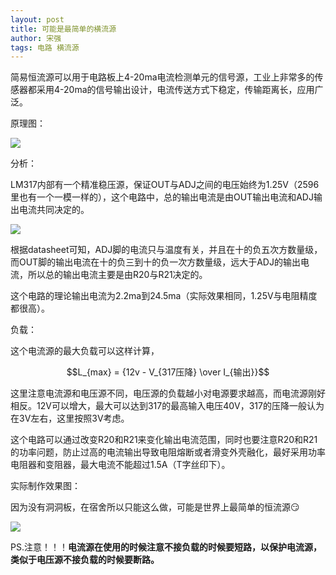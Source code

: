 ```yaml
---
layout: post
title: 可能是最简单的横流源
author: 宋强
tags: 电路 横流源
---
```


简易恒流源可以用于电路板上4-20ma电流检测单元的信号源，工业上非常多的传感器都采用4-20ma的信号输出设计，电流传送方式下稳定，传输距离长，应用广泛。

原理图：

![](../../../images/Current&#32;Source/Schemetic.jpg)

分析：

LM317内部有一个精准稳压源，保证OUT与ADJ之间的电压始终为1.25V（2596里也有一个一模一样的），这个电路中，总的输出电流是由OUT输出电流和ADJ输出电流共同决定的。

![](../../../images/Current&#32;Source/A-T&#32;Table.jpg)

根据datasheet可知，ADJ脚的电流只与温度有关，并且在十的负五次方数量级，而OUT脚的输出电流在十的负三到十的负一次方数量级，远大于ADJ的输出电流，所以总的输出电流主要是由R20与R21决定的。

这个电路的理论输出电流为2.2ma到24.5ma（实际效果相同，1.25V与电阻精度都很高）。

负载：

这个电流源的最大负载可以这样计算，

$$L_{max} = {12v - V_{317压降} \over I_{输出}}$$

这里注意电流源和电压源不同，电压源的负载越小对电源要求越高，而电流源刚好相反。12V可以增大，最大可以达到317的最高输入电压40V，317的压降一般认为在3V左右，这里按照3V考虑。

这个电路可以通过改变R20和R21来变化输出电流范围，同时也要注意R20和R21的功率问题，防止过高的电流输出导致电阻熔断或者滑变外壳融化，最好采用功率电阻器和变阻器，最大电流不能超过1.5A（T字丝印下）。

实际制作效果图：

因为没有洞洞板，在宿舍所以只能这么做，可能是世界上最简单的恒流源:smirk:

![](../../../images/Current&#32;Source/Test&#32;circute.jpg)

PS.注意！！！**电流源在使用的时候注意不接负载的时候要短路，以保护电流源，类似于电压源不接负载的时候要断路。**